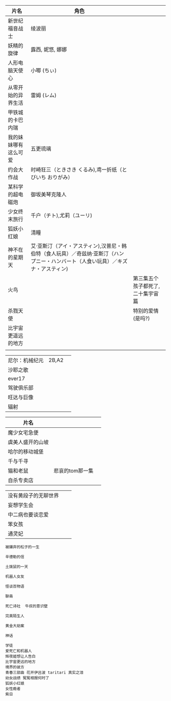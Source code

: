 

| 片名                 | 角色                                                         |                                   |
| -------------------- | ------------------------------------------------------------ | --------------------------------- |
| 新世纪福音战士       | 绫波丽                                                       |                                   |
| 妖精的旋律           | 露西, 妮悠, 娜娜                                             |                                   |
| 人形电脑天使心       | 小唧 (ちぃ)                                                  |                                   |
| 从零开始的异界生活   | 雷姆 (レム)                                                  |                                   |
| 甲铁城的卡巴内瑞     |                                                              |                                   |
| 我的妹妹哪有这么可爱 | 五更琉璃                                                     |                                   |
| 约会大作战           | 时崎狂三（ときさき くるみ),鸢一折纸（とびいち おりがみ）     |                                   |
| 某科学的超电磁炮     | 御坂美琴克隆人                                               |                                   |
| 少女终末旅行         | 千户（チト),尤莉（ユーリ)                                    |                                   |
| 狐妖小红娘           | 清瞳                                                         |                                   |
| 神不在的星期天       | 艾·亚斯汀（アイ・アスティン),汉普尼・韩伯特（食人玩具）／奇兹纳·亚斯汀（ハンプニー・ハンバート（人食い玩具）／キズナ・アスティン) |                                   |
| 火鸟                 |                                                              | 第三集五个孩子都死了,二十集宇宙篇 |
| 杀戮天使             |                                                              | 特别的爱情 (是吗?)                |
| 比宇宙更遥远的地方   |                                                              |                                   |
|                      |                                                              |                                   |



|                |       |      |
| -------------- | ----- | ---- |
| 尼尔：机械纪元 | 2B,A2 |      |
| 沙耶之歌       |       |      |
| ever17         |       |      |
| 驾驶俱乐部     |       |      |
| 旺达与巨像     |       |      |
| 辐射           |       |      |




| 片名             |      |      |
| ---------------- | ---- | ---- |
| 魔少女宅急便     |      |      |
| 虞美人盛开的山坡 |      |      |
| 哈尔的移动城堡   |      |      |
| 千与千寻         |      |      |
| 猫和老鼠         |    悲哀的tom那一集  |      |
| 自杀专卖店       |      |      |

|                      |      |      |
| -------------------- | ---- | ---- |
| 没有黄段子的无聊世界 |      |      |
| 妄想学生会           |      |      |
| 中二病也要谈恋爱     |      |      |
| 笨女孩               |      |      |
| 通灵妃               |      |      |

```
被嫌弃的松子的一生

辛德勒的信

土拨鼠的一天

机器人女友

怪谈百物语

聊斋

死亡诗社  牛叔的意识壁 

完美陌生人

黄金大劫案

神话

学徒
爱死亡和机器人
辉夜姬想让人告白
比宇宙更远的地方
境界的彼方
青春三部曲 花开伊吕波 taritari 真实之泪
幼女战绩 冤冤相报何时了
狐妖小红娘
女性瘾者
紫日
```

